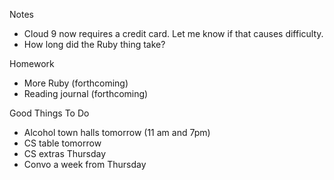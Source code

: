 Notes

* Cloud 9 now requires a credit card.  Let me know if that causes difficulty.
* How long did the Ruby thing take?

Homework

* More Ruby (forthcoming)
* Reading journal (forthcoming)

Good Things To Do

* Alcohol town halls tomorrow (11 am and 7pm)
* CS table tomorrow
* CS extras Thursday
* Convo a week from Thursday

